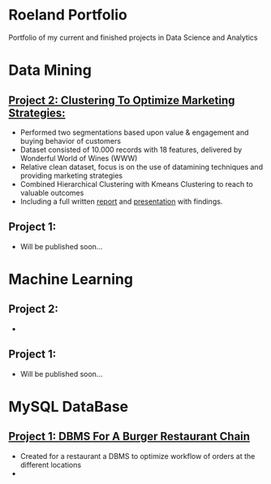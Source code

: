 # Roeland Portfolio
Portfolio of my current and finished projects in Data Science and Analytics

# Data Mining

## [Project 2: Clustering To Optimize Marketing Strategies:](https://github.com/roelrrr/Datamining---Wonderful-World-Of-Wines-Marketing-Strategies-)
* Performed two segmentations based upon value & engagement and buying behavior of customers
* Dataset consisted of 10.000 records with 18 features, delivered by Wonderful World of Wines (WWW)
* Relative clean dataset, focus is on the use of datamining techniques and providing marketing strategies
* Combined Hierarchical Clustering with Kmeans Clustering to reach to valuable outcomes
* Including a full written [report](https://github.com/roelrrr/Datamining---Wonderful-World-Of-Wines-Marketing-Strategies-/blob/main/Content/B01-WonderfulWinesoftheWorld.pdf) and [presentation](https://github.com/roelrrr/Datamining---Wonderful-World-Of-Wines-Marketing-Strategies-/blob/main/Content/Final_Presentation.pptx) with findings.

## Project 1: 
* Will be published soon...

# Machine Learning

## Project 2: 
* 

## Project 1:
* Will be published soon...

# MySQL DataBase 

## [Project 1: DBMS For A Burger Restaurant Chain](https://github.com/roelrrr/DatabaseSystem-For-A-Burger-Restaurant-Chain) 
* Created for a restaurant a DBMS to optimize workflow of orders at the different locations
* 

